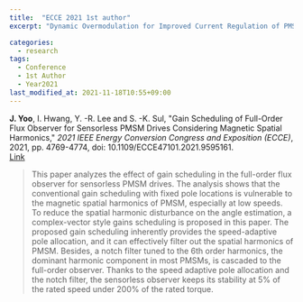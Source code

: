 ```yaml
---
title:  "ECCE 2021 1st author"
excerpt: "Dynamic Overmodulation for Improved Current Regulation of PMSM."

categories:
  - research
tags:
  - Conference
  - 1st Author
  - Year2021
last_modified_at: 2021-11-18T10:55+09:00
---
```


**J. Yoo**, I. Hwang, Y. -R. Lee and S. -K. Sul, "Gain Scheduling of Full-Order Flux Observer for Sensorless PMSM Drives Considering Magnetic Spatial Harmonics," 
*2021 IEEE Energy Conversion Congress and Exposition (ECCE)*, 2021, pp. 4769-4774, doi: 10.1109/ECCE47101.2021.9595161.  
[Link](https://ieeexplore.ieee.org/document/9595161)  
  
>This paper analyzes the effect of gain scheduling in the full-order flux observer for sensorless PMSM drives. The analysis shows that the conventional gain scheduling with fixed pole locations is vulnerable to the magnetic spatial harmonics of PMSM, especially at low speeds. To reduce the spatial harmonic disturbance on the angle estimation, a complex-vector style gains scheduling is proposed in this paper. The proposed gain scheduling inherently provides the speed-adaptive pole allocation, and it can effectively filter out the spatial harmonics of PMSM. Besides, a notch filter tuned to the 6th order harmonics, the dominant harmonic component in most PMSMs, is cascaded to the full-order observer. Thanks to the speed adaptive pole allocation and the notch filter, the sensorless observer keeps its stability at 5% of the rated speed under 200% of the rated torque.
